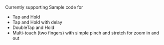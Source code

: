 
Currently supporting Sample code for 

* Tap and Hold
* Tap and Hold with delay
* DoubleTap and Hold
* Multi-touch (two fingers) with simple pinch and stretch for zoom in and out

<script language="javascript" src="http://tipjoy.com/custombutton?targetUser=kailoa&amount=1.00&targetUrl=http://github.com/kailoa/6tringle-touchsamplecode/tree/master&customMessage=Tips%20for%20TouchSampleCode&width=215&" ></script>